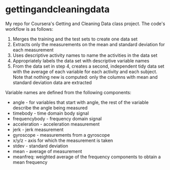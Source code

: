 # gettingandcleaningdata

My repo for Coursera's Getting and Cleaning Data class project. The code's workflow is as follows:

1. Merges the training and the test sets to create one data set
2. Extracts only the measurements on the mean and standard deviation for each measurement 
3. Uses descriptive activity names to name the activities in the data set
4. Appropriately labels the data set with descriptive variable names
5. From the data set in step 4, creates a second, independent tidy data set with the average of each variable for each activity and each subject. Note that nothing new is computed: only the columns with mean and standard deviation data are extracted

Variable names are defined from the following components:
* angle - for variables that start with angle, the rest of the variable describe the angle being measured
* timebody - time domain body signal
* frequencybody - frequency domain signal
* acceleration - acceleration measurement 
* jerk - jerk measurement
* gyroscope - measurements from a gyroscope
* x/y/z - axis for which the measurement is taken
* stdev - standard deviation
* mean - average of measurement
* meanfreq: weighted average of the frequency components to obtain a mean frequency
